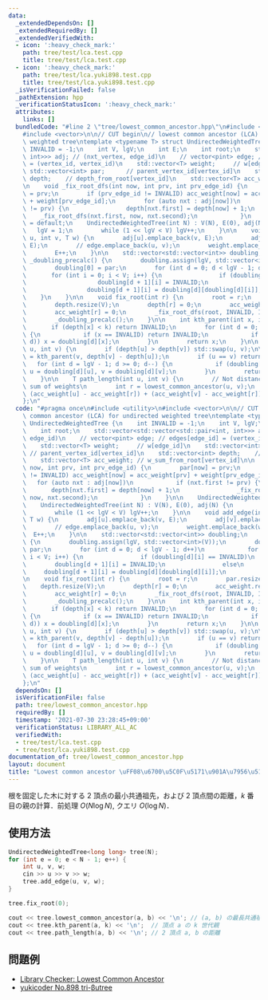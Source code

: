 ```yaml
---
data:
  _extendedDependsOn: []
  _extendedRequiredBy: []
  _extendedVerifiedWith:
  - icon: ':heavy_check_mark:'
    path: tree/test/lca.test.cpp
    title: tree/test/lca.test.cpp
  - icon: ':heavy_check_mark:'
    path: tree/test/lca.yuki898.test.cpp
    title: tree/test/lca.yuki898.test.cpp
  _isVerificationFailed: false
  _pathExtension: hpp
  _verificationStatusIcon: ':heavy_check_mark:'
  attributes:
    links: []
  bundledCode: "#line 2 \"tree/lowest_common_ancestor.hpp\"\n#include <utility>\n\
    #include <vector>\n\n// CUT begin\n// lowest common ancestor (LCA) for undirected\
    \ weighted tree\ntemplate <typename T> struct UndirectedWeightedTree {\n    int\
    \ INVALID = -1;\n    int V, lgV;\n    int E;\n    int root;\n    std::vector<std::vector<std::pair<int,\
    \ int>>> adj; // (nxt_vertex, edge_id)\n    // vector<pint> edge; // edges[edge_id]\
    \ = (vertex_id, vertex_id)\n    std::vector<T> weight;     // w[edge_id]\n   \
    \ std::vector<int> par;      // parent_vertex_id[vertex_id]\n    std::vector<int>\
    \ depth;    // depth_from_root[vertex_id]\n    std::vector<T> acc_weight; // w_sum_from_root[vertex_id]\n\
    \n    void _fix_root_dfs(int now, int prv, int prv_edge_id) {\n        par[now]\
    \ = prv;\n        if (prv_edge_id != INVALID) acc_weight[now] = acc_weight[prv]\
    \ + weight[prv_edge_id];\n        for (auto nxt : adj[now])\n            if (nxt.first\
    \ != prv) {\n                depth[nxt.first] = depth[now] + 1;\n            \
    \    _fix_root_dfs(nxt.first, now, nxt.second);\n            }\n    }\n\n    UndirectedWeightedTree()\
    \ = default;\n    UndirectedWeightedTree(int N) : V(N), E(0), adj(N) {\n     \
    \   lgV = 1;\n        while (1 << lgV < V) lgV++;\n    }\n\n    void add_edge(int\
    \ u, int v, T w) {\n        adj[u].emplace_back(v, E);\n        adj[v].emplace_back(u,\
    \ E);\n        // edge.emplace_back(u, v);\n        weight.emplace_back(w);\n\
    \        E++;\n    }\n\n    std::vector<std::vector<int>> doubling;\n    void\
    \ _doubling_precalc() {\n        doubling.assign(lgV, std::vector<int>(V));\n\
    \        doubling[0] = par;\n        for (int d = 0; d < lgV - 1; d++)\n     \
    \       for (int i = 0; i < V; i++) {\n                if (doubling[d][i] == INVALID)\n\
    \                    doubling[d + 1][i] = INVALID;\n                else\n   \
    \                 doubling[d + 1][i] = doubling[d][doubling[d][i]];\n        \
    \    }\n    }\n\n    void fix_root(int r) {\n        root = r;\n        par.resize(V);\n\
    \        depth.resize(V);\n        depth[r] = 0;\n        acc_weight.resize(V);\n\
    \        acc_weight[r] = 0;\n        _fix_root_dfs(root, INVALID, INVALID);\n\
    \        _doubling_precalc();\n    }\n\n    int kth_parent(int x, int k) {\n \
    \       if (depth[x] < k) return INVALID;\n        for (int d = 0; d < lgV; d++)\
    \ {\n            if (x == INVALID) return INVALID;\n            if (k & (1 <<\
    \ d)) x = doubling[d][x];\n        }\n        return x;\n    }\n\n    int lowest_common_ancestor(int\
    \ u, int v) {\n        if (depth[u] > depth[v]) std::swap(u, v);\n\n        v\
    \ = kth_parent(v, depth[v] - depth[u]);\n        if (u == v) return u;\n     \
    \   for (int d = lgV - 1; d >= 0; d--) {\n            if (doubling[d][u] != doubling[d][v])\
    \ u = doubling[d][u], v = doubling[d][v];\n        }\n        return par[u];\n\
    \    }\n\n    T path_length(int u, int v) {\n        // Not distance, but the\
    \ sum of weights\n        int r = lowest_common_ancestor(u, v);\n        return\
    \ (acc_weight[u] - acc_weight[r]) + (acc_weight[v] - acc_weight[r]);\n    }\n\
    };\n"
  code: "#pragma once\n#include <utility>\n#include <vector>\n\n// CUT begin\n// lowest\
    \ common ancestor (LCA) for undirected weighted tree\ntemplate <typename T> struct\
    \ UndirectedWeightedTree {\n    int INVALID = -1;\n    int V, lgV;\n    int E;\n\
    \    int root;\n    std::vector<std::vector<std::pair<int, int>>> adj; // (nxt_vertex,\
    \ edge_id)\n    // vector<pint> edge; // edges[edge_id] = (vertex_id, vertex_id)\n\
    \    std::vector<T> weight;     // w[edge_id]\n    std::vector<int> par;     \
    \ // parent_vertex_id[vertex_id]\n    std::vector<int> depth;    // depth_from_root[vertex_id]\n\
    \    std::vector<T> acc_weight; // w_sum_from_root[vertex_id]\n\n    void _fix_root_dfs(int\
    \ now, int prv, int prv_edge_id) {\n        par[now] = prv;\n        if (prv_edge_id\
    \ != INVALID) acc_weight[now] = acc_weight[prv] + weight[prv_edge_id];\n     \
    \   for (auto nxt : adj[now])\n            if (nxt.first != prv) {\n         \
    \       depth[nxt.first] = depth[now] + 1;\n                _fix_root_dfs(nxt.first,\
    \ now, nxt.second);\n            }\n    }\n\n    UndirectedWeightedTree() = default;\n\
    \    UndirectedWeightedTree(int N) : V(N), E(0), adj(N) {\n        lgV = 1;\n\
    \        while (1 << lgV < V) lgV++;\n    }\n\n    void add_edge(int u, int v,\
    \ T w) {\n        adj[u].emplace_back(v, E);\n        adj[v].emplace_back(u, E);\n\
    \        // edge.emplace_back(u, v);\n        weight.emplace_back(w);\n      \
    \  E++;\n    }\n\n    std::vector<std::vector<int>> doubling;\n    void _doubling_precalc()\
    \ {\n        doubling.assign(lgV, std::vector<int>(V));\n        doubling[0] =\
    \ par;\n        for (int d = 0; d < lgV - 1; d++)\n            for (int i = 0;\
    \ i < V; i++) {\n                if (doubling[d][i] == INVALID)\n            \
    \        doubling[d + 1][i] = INVALID;\n                else\n               \
    \     doubling[d + 1][i] = doubling[d][doubling[d][i]];\n            }\n    }\n\
    \n    void fix_root(int r) {\n        root = r;\n        par.resize(V);\n    \
    \    depth.resize(V);\n        depth[r] = 0;\n        acc_weight.resize(V);\n\
    \        acc_weight[r] = 0;\n        _fix_root_dfs(root, INVALID, INVALID);\n\
    \        _doubling_precalc();\n    }\n\n    int kth_parent(int x, int k) {\n \
    \       if (depth[x] < k) return INVALID;\n        for (int d = 0; d < lgV; d++)\
    \ {\n            if (x == INVALID) return INVALID;\n            if (k & (1 <<\
    \ d)) x = doubling[d][x];\n        }\n        return x;\n    }\n\n    int lowest_common_ancestor(int\
    \ u, int v) {\n        if (depth[u] > depth[v]) std::swap(u, v);\n\n        v\
    \ = kth_parent(v, depth[v] - depth[u]);\n        if (u == v) return u;\n     \
    \   for (int d = lgV - 1; d >= 0; d--) {\n            if (doubling[d][u] != doubling[d][v])\
    \ u = doubling[d][u], v = doubling[d][v];\n        }\n        return par[u];\n\
    \    }\n\n    T path_length(int u, int v) {\n        // Not distance, but the\
    \ sum of weights\n        int r = lowest_common_ancestor(u, v);\n        return\
    \ (acc_weight[u] - acc_weight[r]) + (acc_weight[v] - acc_weight[r]);\n    }\n\
    };\n"
  dependsOn: []
  isVerificationFile: false
  path: tree/lowest_common_ancestor.hpp
  requiredBy: []
  timestamp: '2021-07-30 23:28:45+09:00'
  verificationStatus: LIBRARY_ALL_AC
  verifiedWith:
  - tree/test/lca.test.cpp
  - tree/test/lca.yuki898.test.cpp
documentation_of: tree/lowest_common_ancestor.hpp
layout: document
title: "Lowest common ancestor \uFF08\u6700\u5C0F\u5171\u901A\u7956\u5148\uFF09"
---
```


根を固定した木に対する 2 頂点の最小共通祖先，および 2 頂点間の距離，$k$ 番目の親の計算．前処理 $O(N \log N)$, クエリ $O(\log N)$．

## 使用方法

```cpp
UndirectedWeightedTree<long long> tree(N);
for (int e = 0; e < N - 1; e++) {
    int u, v, w;
    cin >> u >> v >> w;
    tree.add_edge(u, v, w);
}

tree.fix_root(0);

cout << tree.lowest_common_ancestor(a, b) << '\n'; // (a, b) の最長共通祖先
cout << tree.kth_parent(a, k) << '\n';  // 頂点 a の k 世代親
cout << tree.path_length(a, b) << '\n'; // 2 頂点 a, b の距離
```

## 問題例

- [Library Checker: Lowest Common Ancestor](https://judge.yosupo.jp/problem/lca)
- [yukicoder No.898 tri-βutree](https://yukicoder.me/problems/no/898)

